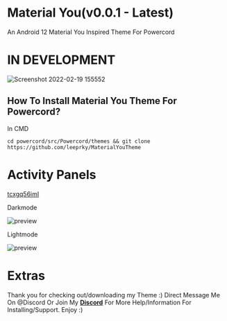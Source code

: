 # Material You(v0.0.1 - Latest)
An Android 12 Material You Inspired Theme For Powercord

# IN DEVELOPMENT

![Screenshot 2022-02-19 155552](https://user-images.githubusercontent.com/71296232/154808355-06b4ed54-1e32-4557-9254-22001e9e7dd3.png)

## How To Install Material You Theme For Powercord?

In CMD

```
cd powercord/src/Powercord/themes && git clone https://github.com/leeprky/MaterialYouTheme
```

# Activity Panels

[tcxgq56imI](https://user-images.githubusercontent.com/71296232/154815072-0deaa248-1363-4884-bb2f-4ef5bc7cd79d.gif)

Darkmode

![preview]()

Lightmode

![preview]()

# Extras 

Thank you for checking out/downloading my Theme :)
Direct Message Me On @Discord Or Join My **[Discord](https://discord.gg/Ff3rqAYB89)** For More Help/Information For Installing/Support. Enjoy :)
